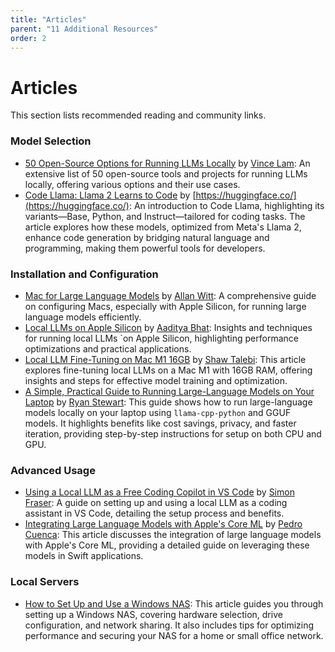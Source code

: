 ```yaml
---
title: "Articles"
parent: "11 Additional Resources"
order: 2
---
```

# Articles

This section lists recommended reading and community links.



### Model Selection

* [50 Open-Source Options for Running LLMs Locally](https://medium.com/thedeephub/50-open-source-options-for-running-llms-locally-db1ec6f5a54f) by [Vince Lam](https://medium.com/@vince-lam): An extensive list of 50 open-source tools and projects for running LLMs locally, offering various options and their use cases.
* [Code Llama: Llama 2 Learns to Code](https://huggingface.co/blog/codellama) by [https://huggingface.co/](https://huggingface.co/): An introduction to Code Llama, highlighting its variants—Base, Python, and Instruct—tailored for coding tasks. The article explores how these models, optimized from Meta's Llama 2, enhance code generation by bridging natural language and programming, making them powerful tools for developers.

### Installation and Configuration

* [Mac for Large Language Models](https://www.hardware-corner.net/guides/mac-for-large-language-models/) by [Allan Witt](https://www.hardware-corner.net/): A comprehensive guide on configuring Macs, especially with Apple Silicon, for running large language models efficiently.
* [Local LLMs on Apple Silicon](https://medium.com/@aadityaubhat/local-llms-on-apple-silicon-39194de71ab7) by [Aaditya Bhat](https://medium.com/@aadityaubhat): Insights and techniques for running local LLMs \`on Apple Silicon, highlighting performance optimizations and practical applications.
* [Local LLM Fine-Tuning on Mac M1 16GB](https://towardsdatascience.com/local-llm-fine-tuning-on-mac-m1-16gb-f59f4f598be7) by [Shaw Talebi](https://shawhin.medium.com/): This article explores fine-tuning local LLMs on a Mac M1 with 16GB RAM, offering insights and steps for effective model training and optimization.
* [A Simple, Practical Guide to Running Large-Language Models on Your Laptop](https://medium.com/predict/a-simple-comprehensive-guide-to-running-large-language-models-locally-on-cpu-and-or-gpu-using-c0c2a8483eee) by [Ryan Stewart](https://medium.com/@ryanstewart): This guide shows how to run large-language models locally on your laptop using `llama-cpp-python` and GGUF models. It highlights benefits like cost savings, privacy, and faster iteration, providing step-by-step instructions for setup on both CPU and GPU.

### Advanced Usage

* [Using a Local LLM as a Free Coding Copilot in VS Code](https://medium.com/@smfraser/how-to-use-a-local-llm-as-a-free-coding-copilot-in-vs-code-6dffc053369d) by [Simon Fraser](https://medium.com/@smfraser): A guide on setting up and using a local LLM as a coding assistant in VS Code, detailing the setup process and benefits.
* [Integrating Large Language Models with Apple's Core ML](https://huggingface.co/blog/swift-coreml-llm) by [Pedro Cuenca](https://huggingface.co/pcuenq): This article discusses the integration of large language models with Apple's Core ML, providing a detailed guide on leveraging these models in Swift applications.

### Local Servers

- [How to Set Up and Use a Windows NAS](https://www.xda-developers.com/how-to-set-up-and-use-windows-nas/): This article guides you through setting up a Windows NAS, covering hardware selection, drive configuration, and network sharing. It also includes tips for optimizing performance and securing your NAS for a home or small office network.
